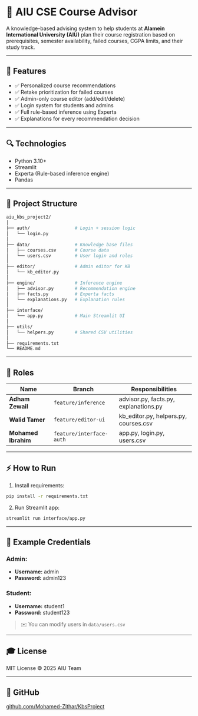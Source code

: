 # 📖 AIU CSE Course Advisor

A knowledge-based advising system to help students at **Alamein International University (AIU)** plan their course registration based on prerequisites, semester availability, failed courses, CGPA limits, and their study track.

---

## 🔧 Features

* ✅ Personalized course recommendations
* ✅ Retake prioritization for failed courses
* ✅ Admin-only course editor (add/edit/delete)
* ✅ Login system for students and admins
* ✅ Full rule-based inference using Experta
* ✅ Explanations for every recommendation decision

---

## 🔍 Technologies

* Python 3.10+
* Streamlit
* Experta (Rule-based inference engine)
* Pandas

---

## 🔹 Project Structure

```bash
aiu_kbs_project2/
│
├── auth/                 # Login + session logic
│   └── login.py
│
├── data/                 # Knowledge base files
│   ├── courses.csv       # Course data
│   └── users.csv         # User login and roles
│
├── editor/               # Admin editor for KB
│   └── kb_editor.py
│
├── engine/               # Inference engine
│   ├── advisor.py        # Recommendation engine
│   ├── facts.py          # Experta facts
│   └── explanations.py   # Explanation rules
│
├── interface/
│   └── app.py            # Main Streamlit UI
│
├── utils/
│   └── helpers.py        # Shared CSV utilities
│
├── requirements.txt
└── README.md
```

---

## 🚪 Roles

| Name                | Branch                   | Responsibilities                       |
| ------------------- | ------------------------ | -------------------------------------- |
| **Adham Zewail**    | `feature/inference`      | advisor.py, facts.py, explanations.py  |
| **Walid Tamer**     | `feature/editor-ui`      | kb\_editor.py, helpers.py, courses.csv |
| **Mohamed Ibrahim** | `feature/interface-auth` | app.py, login.py, users.csv            |

---

## ⚡ How to Run

1. Install requirements:

```bash
pip install -r requirements.txt
```

2. Run Streamlit app:

```bash
streamlit run interface/app.py
```

---

## 🔧 Example Credentials

### Admin:

* **Username:** admin
* **Password:** admin123

### Student:

* **Username:** student1
* **Password:** student123

> ✉️ You can modify users in `data/users.csv`

---

## 🎓 License

MIT License © 2025 AIU Team

---

## 🔗 GitHub

[github.com/Mohamed-Zithar/KbsProject](https://github.com/Mohamed-Zithar/KbsProject)
